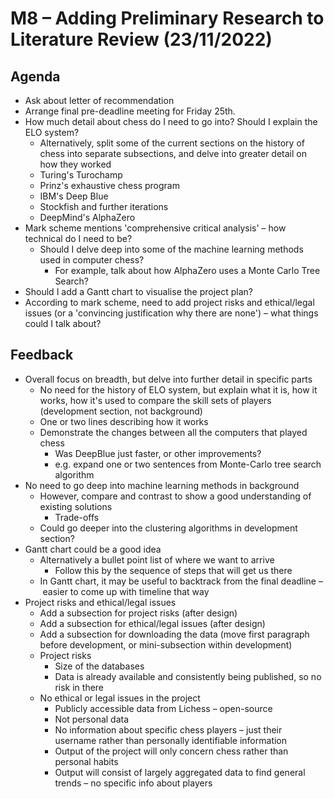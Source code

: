 # M8 – Adding Preliminary Research to Literature Review (23/11/2022)

## Agenda
- Ask about letter of recommendation
- Arrange final pre-deadline meeting for Friday 25th.
- How much detail about chess do I need to go into? Should I explain the ELO system?
	- Alternatively, split some of the current sections on the history of chess into separate subsections, and delve into greater detail on how they worked
	- Turing's Turochamp
	- Prinz's exhaustive chess program
	- IBM's Deep Blue
	- Stockfish and further iterations
	- DeepMind's AlphaZero
- Mark scheme mentions 'comprehensive critical analysis' – how technical do I need to be?
	- Should I delve deep into some of the machine learning methods used in computer chess?
		- For example, talk about how AlphaZero uses a Monte Carlo Tree Search?
- Should I add a Gantt chart to visualise the project plan?
- According to mark scheme, need to add project risks and ethical/legal issues (or a 'convincing justification why there are none') – what things could I talk about?
## Feedback
- Overall focus on breadth, but delve into further detail in specific parts
	- No need for the history of ELO system, but explain what it is, how it works, how it's used to compare the skill sets of players (development section, not background)
	- One or two lines describing how it works
	- Demonstrate the changes between all the computers that played chess
		- Was DeepBlue just faster, or other improvements?
		- e.g. expand one or two sentences from Monte-Carlo tree search algorithm
- No need to go deep into machine learning methods in background
	- However, compare and contrast to show a good understanding of existing solutions
		- Trade-offs
	- Could go deeper into the clustering algorithms in development section?
- Gantt chart could be a good idea
	- Alternatively a bullet point list of where we want to arrive
		- Follow this by the sequence of steps that will get us there
	- In Gantt chart, it may be useful to backtrack from the final deadline – easier to come up with timeline that way
- Project risks and ethical/legal issues
	- Add a subsection for project risks (after design)
	- Add a subsection for ethical/legal issues (after design)
	- Add a subsection for downloading the data (move first paragraph before development, or mini-subsection within development)
	- Project risks
		- Size of the databases
		- Data is already available and consistently being published, so no risk in there
	- No ethical or legal issues in the project
		- Publicly accessible data from Lichess – open-source
		- Not personal data
		- No information about specific chess players – just their username rather than personally identifiable information
		- Output of the project will only concern chess rather than personal habits
		- Output will consist of largely aggregated data to find general trends – no specific info about players
